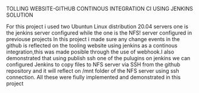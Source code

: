 TOLLING WEBSITE-GITHUB CONTINOUS INTEGRATION CI USING JENKINS SOLUTION

For this project i used two Ubuntun Linux distribution 20.04 servers one is the jenkins server configured while the one is the NFS! server configured in previouse projects
In this project i made sure any change events in the github is reflected on the tooling website using jenkins as a continous integration,this was made posible through 
the use of webhook.I also demonstrated that using publish ssh one of the pulugins on jenkins we can configured Jenkins to copy files to NFS server via SSH from the github repository and it will reflect on /mnt folder of the NFS server using ssh connection.
All these were fiully implemented and demonstrated in this project 
